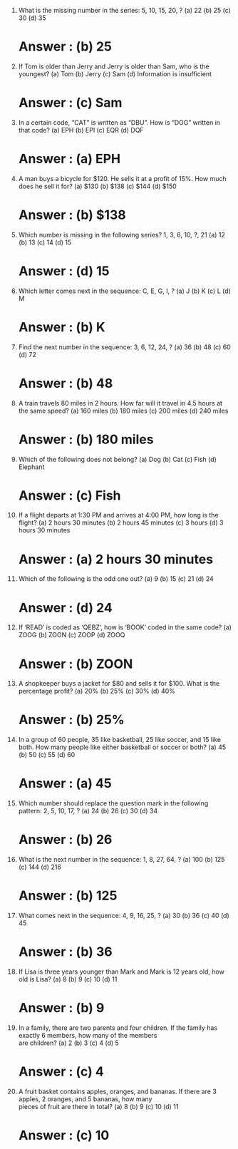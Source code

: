 
1. What is the missing number in the series: 5, 10, 15, 20, ?
    (a) 22 (b) 25 (c) 30 (d) 35

    # Answer : (b) 25

2. If Tom is older than Jerry and Jerry is older than Sam, who is the youngest?
    (a) Tom (b) Jerry (c) Sam (d) Information is insufficient

    # Answer : (c) Sam 

3. In a certain code, “CAT” is written as “DBU”. How is “DOG” written in that code?
    (a) EPH (b) EPI (c) EQR (d) DQF

    # Answer : (a) EPH

4. A man buys a bicycle for $120. He sells it at a profit of 15%. How much does he sell it for?
    (a) $130 (b) $138 (c) $144 (d) $150

    # Answer : (b) $138

5. Which number is missing in the following series? 1, 3, 6, 10, ?, 21
    (a) 12 (b) 13 (c) 14 (d) 15

    # Answer : (d) 15

6. Which letter comes next in the sequence: C, E, G, I, ?
    (a) J (b) K (c) L (d) M

    # Answer : (b) K 

7. Find the next number in the sequence: 3, 6, 12, 24, ?
    (a) 36 (b) 48 (c) 60 (d) 72

    # Answer : (b) 48

8. A train travels 80 miles in 2 hours. How far will it travel in 4.5 hours at the same speed?
    (a) 160 miles (b) 180 miles (c) 200 miles (d) 240 miles
    
    # Answer : (b) 180 miles

9. Which of the following does not belong?
    (a) Dog (b) Cat (c) Fish (d) Elephant

    # Answer : (c) Fish

10. If a flight departs at 1:30 PM and arrives at 4:00 PM, how long is the flight?
    (a) 2 hours 30 minutes (b) 2 hours 45 minutes (c) 3 hours (d) 3 hours 30 minutes

    # Answer : (a) 2 hours 30 minutes

11. Which of the following is the odd one out?
    (a) 9 (b) 15 (c) 21 (d) 24

    # Answer : (d) 24

12. If ‘READ’ is coded as ‘QEBZ’, how is ‘BOOK’ coded in the same code?
    (a) ZOOG (b) ZOON (c) ZOOP (d) ZOOQ

    # Answer : (b) ZOON 

13. A shopkeeper buys a jacket for $80 and sells it for $100. What is the percentage profit?
    (a) 20% (b) 25% (c) 30% (d) 40%

    # Answer : (b) 25% 

14. In a group of 60 people, 35 like basketball, 25 like soccer, and 15 like both. How many people like either basketball
    or soccer or both? 
    (a) 45 (b) 50 (c) 55 (d) 60

    # Answer : (a) 45 

15. Which number should replace the question mark in the following pattern: 2, 5, 10, 17, ?
    (a) 24 (b) 26 (c) 30 (d) 34

    # Answer : (b) 26

16. What is the next number in the sequence: 1, 8, 27, 64, ?
    (a) 100 (b) 125 (c) 144 (d) 216

    # Answer : (b) 125

17. What comes next in the sequence: 4, 9, 16, 25, ?
    (a) 30 (b) 36 (c) 40 (d) 45

    # Answer : (b) 36

18. If Lisa is three years younger than Mark and Mark is 12 years old, how old is Lisa?
    (a) 8 (b) 9 (c) 10 (d) 11

    # Answer : (b) 9

19. In a family, there are two parents and four children. If the family has exactly 6 members, how many of the members  
    are children?
    (a) 2 (b) 3 (c) 4 (d) 5

    # Answer : (c) 4 

20. A fruit basket contains apples, oranges, and bananas. If there are 3 apples, 2 oranges, and 5 bananas, how  many      
    pieces of fruit are there in total?
    (a) 8 (b) 9 (c) 10 (d) 11

    # Answer : (c) 10